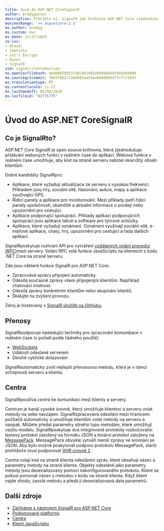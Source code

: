 ```yaml
---
title: Úvod do ASP.NET CoreSignalR
author: bradygaster
description: Přečtěte si, SignalR jak knihovna ASP.NET Core zjednodušuje přidávání funkcí v reálném čase do aplikací.
monikerRange: '>= aspnetcore-2.1'
ms.author: bradyg
ms.custom: mvc
ms.date: 11/27/2019
no-loc:
- Blazor
- Identity
- Let's Encrypt
- Razor
- SignalR
uid: signalr/introduction
ms.openlocfilehash: 4e968659d23330c4b1403ab998dda9c9e6ebe080
ms.sourcegitcommit: 70e5f982c218db82aa54aa8b8d96b377cfc7283f
ms.translationtype: MT
ms.contentlocale: cs-CZ
ms.lasthandoff: 05/04/2020
ms.locfileid: "82775775"
---
```

# <a name="introduction-to-aspnet-core-signalr"></a>Úvod do ASP.NET CoreSignalR

## <a name="what-is-signalr"></a>Co je SignalRto?

ASP.NET Core SignalR je open source knihovna, která zjednodušuje přidávání webových funkcí v reálném čase do aplikací. Webová funkce v reálném čase umožňuje, aby kód na straně serveru nabízel okamžitý obsah klientům.

Dobré kandidáty SignalRpro:

* Aplikace, které vyžadují aktualizace ze serveru s vysokou frekvencí. Příkladem jsou hry, sociální sítě, hlasování, aukce, mapy a aplikace využívající GPS.
* Řídicí panely a aplikace pro monitorování. Mezi příklady patří řídicí panely společností, okamžité a aktuální informace o prodeji nebo upozornění pro cestující.
* Aplikace podporující spolupráci. Příklady aplikací podporujících spolupráci jsou aplikace tabulí a software pro týmové schůzky.
* Aplikace, které vyžadují oznámení. Oznámení využívají sociální sítě, e-mailové aplikace, chaty, hry, upozornění pro cestující a řada dalších aplikací.

SignalRposkytuje rozhraní API pro vytváření [vzdálených volání procedur (RPC)](https://wikipedia.org/wiki/Remote_procedure_call)mezi servery. Volání RPC volá funkce JavaScriptu na klientech z kódu .NET Core na straně serveru.

Zde jsou některé funkce SignalR pro ASP.NET Core:

* Zpracovává správu připojení automaticky.
* Odesílá současně zprávy všem připojeným klientům. Například chatovací místnost.
* Odesílá zprávy konkrétním klientům nebo skupinám klientů.
* Škálujte na zvýšení provozu.

Zdroj je hostovaný v [ SignalR úložišti na GitHubu](https://github.com/dotnet/AspNetCore/tree/master/src/SignalR).

## <a name="transports"></a>Přenosy

SignalRpodporuje následující techniky pro zpracování komunikace v reálném čase (v pořadí podle řádného použití):

* [WebSockets](https://tools.ietf.org/html/rfc7118)
* Události odeslané serverem
* Dlouhé cyklické dotazování

SignalRautomaticky zvolí nejlepší přenosovou metodu, která je v rámci schopností serveru a klienta.

## <a name="hubs"></a>Centra

SignalRpoužívá *centra* ke komunikaci mezi klienty a servery.

Centrum je kanál vysoké úrovně, který umožňuje klientovi a serveru volat metody na sebe navzájem. SignalRzpracovává odesílání mezi hranicemi počítačů automaticky a umožňuje klientům volat metody na serveru a naopak. Můžete předat parametry silného typu metodám, které umožňují vazbu modelu. SignalRposkytuje dva integrované protokoly rozbočovače: textový protokol založený na formátu JSON a binární protokol založený na [MessagePack](https://msgpack.org/).  MessagePack obvykle vytváří menší zprávy ve srovnání se JSON. Aby bylo možné poskytovat podporu protokolu MessagePack, starší prohlížeče musí podporovat [XHR úrovně 2](https://caniuse.com/#feat=xhr2) .

Centra volají kód na straně klienta odesláním zpráv, které obsahují název a parametry metody na straně klienta. Objekty odeslané jako parametry metody jsou deserializovány pomocí nakonfigurovaného protokolu. Klient se pokusí porovnat název s metodou v kódu na straně klienta. Když klient najde shodu, zavolá metodu a předá jí deserializovaná data parametrů.

## <a name="additional-resources"></a>Další zdroje

* [Začínáme s nástrojem SignalR pro ASP.NET Core](xref:tutorials/signalr)
* [Podporované platformy](xref:signalr/supported-platforms)
* [Centra](xref:signalr/hubs)
* [Klient JavaScriptu](xref:signalr/javascript-client)
